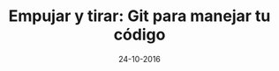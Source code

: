 ---
title: Empujar y tirar&#58; Git para manejar tu código
speaker: Axel Blanco Cerro
bio: Estudiante de Ingeniería Informática y Gulero comprometido, invierte su (poco) tiempo libre intentando compartir sus conocimientos y aprendiendo cosas nuevas. Últimamente se puede estudiar este raro espécimen cafeinómano en el despacho del GUL.
date: 24-10-2016
time: 10:00-12:00
link: https://twitter.com/drimmark
description:  Git es una herramienta libre para el control de versiones del código. El hecho es que es mucho más potente que eso. En esta charla veremos los fundamentos de git, como hacerlo funcionar en nuestra máquina con nuestro código, algunas buenas prácticas y trabajaremos con servidores remotos.
requirements:  Además de las ganas de cacharrear, es recomendable un portátil con git instalado (preferiblemente con Linux, pero no imprescindiblemente), ya que tendrá formato taller.
keyword: git
---